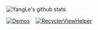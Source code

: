 <!--
**alidili/alidili** is a ✨ _special_ ✨ repository because its `README.md` (this file) appears on your GitHub profile.

Here are some ideas to get you started:

- 🔭 I’m currently working on ...
- 🌱 I’m currently learning ...
- 👯 I’m looking to collaborate on ...
- 🤔 I’m looking for help with ...
- 💬 Ask me about ...
- 📫 How to reach me: ...
- 😄 Pronouns: ...
- ⚡ Fun fact: ...
-->

![YangLe's github stats](https://github-readme-stats.vercel.app/api?username=alidili&theme=dracula&show_icons=true)

[![Demos](https://github-readme-stats.vercel.app/api/pin/?username=alidili&repo=Demos&theme=dracula&show_icons=true)]()&nbsp;&nbsp;&nbsp;&nbsp;[![RecyclerViewHelper](https://github-readme-stats.vercel.app/api/pin/?username=alidili&repo=RecyclerViewHelper&theme=dracula&show_icons=true)]()
